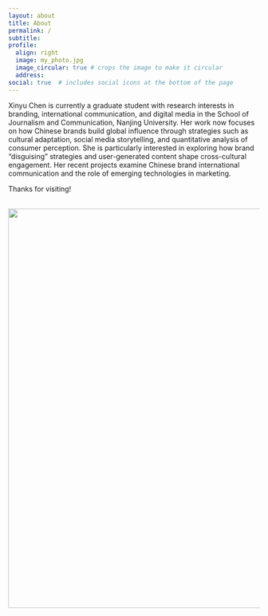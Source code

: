 ```yaml
---
layout: about
title: About
permalink: /
subtitle: 
profile:
  align: right
  image: my_photo.jpg
  image_circular: true # crops the image to make it circular
  address: 
social: true  # includes social icons at the bottom of the page
---
```



Xinyu Chen is currently a graduate student with research interests in branding, international communication, and digital media in the School of Journalism and Communication, Nanjing University. Her work now focuses on how Chinese brands build global influence through strategies such as cultural adaptation, social media storytelling, and quantitative analysis of consumer perception. She is particularly interested in exploring how brand “disguising” strategies and user-generated content shape cross-cultural engagement. Her recent projects examine Chinese brand international communication and the role of emerging technologies in marketing.

Thanks for visiting!

<br>

<a href="https://github.com/xinyu818/xinyu818.github.io/edit/master/_pages/about.md">
  <img src="https://user-images.githubusercontent.com/543384/192227995-fdb3a693-2f68-4dc4-b9bd-06053066322f.png" width = "800" align="middle" />
</a>

<br>
